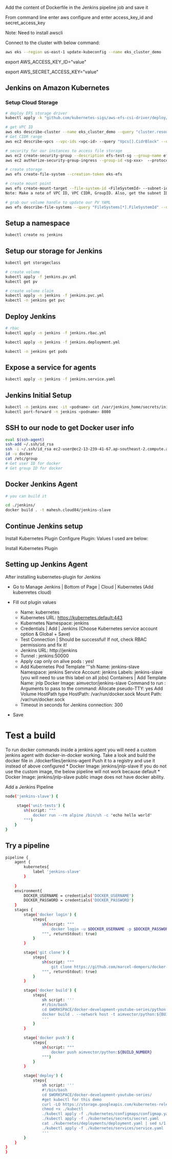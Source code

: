 Add the content of Dockerfile in the Jenkins pipeline job and save it

From command line enter aws configure and enter access_key_id and secret_access_key

Note: Need to install awscli

Connect to the cluster with below command: 
```sh
aws eks --region us-east-1 update-kubeconfig --name eks_cluster_demo
```

export AWS_ACCESS_KEY_ID="value"

export AWS_SECRET_ACCESS_KEY="value"


## Jenkins on Amazon Kubernetes

### Setup Cloud Storage

```sh
# deploy EFS storage driver
kubectl apply -k "github.com/kubernetes-sigs/aws-efs-csi-driver/deploy/kubernetes/overlays/stable/?ref=master"

# get VPC ID
aws eks describe-cluster --name eks_cluster_demo --query "cluster.resourcesVpcConfig.vpcId" --output text
# Get CIDR range
aws ec2 describe-vpcs --vpc-ids <vpc-id> --query "Vpcs[].CidrBlock" --output text

# security for our instances to access file storage
aws ec2 create-security-group --description efs-test-sg --group-name efs-sg --vpc-id <VPC_ID>
aws ec2 authorize-security-group-ingress --group-id <sg-xxx>  --protocol tcp --port 2049 --cidr <VPC_CIDR>

# create storage
aws efs create-file-system --creation-token eks-efs

# create mount point 
aws efs create-mount-target --file-system-id <FileSystemId> --subnet-id <SubnetID> --security-group <GroupID>
Note: Make a note of VPC ID, VPC CIDR, GroupID. Also, get the subnet ID from the console

# grab our volume handle to update our PV YAML
aws efs describe-file-systems --query "FileSystems[*].FileSystemId" --output text
```

## Setup a namespace

```sh
kubectl create ns jenkins
```

## Setup our storage for Jenkins

```sh
kubectl get storageclass

# create volume
kubectl apply -f jenkins.pv.yml 
kubectl get pv

# create volume claim
kubectl apply -n jenkins -f jenkins.pvc.yml
kubectl -n jenkins get pvc
```

## Deploy Jenkins

```sh
# rbac
kubectl apply -n jenkins -f jenkins.rbac.yml 

kubectl apply -n jenkins -f jenkins.deployment.yml

kubectl -n jenkins get pods
```
## Expose a service for agents
```sh 
kubectl apply -n jenkins -f jenkins.service.yaml 
```

## Jenkins Initial Setup

```sh 
kubectl -n jenkins exec -it <podname> cat /var/jenkins_home/secrets/initialAdminPassword
kubectl port-forward -n jenkins <podname> 8080
```

## SSH to our node to get Docker user info
```sh 
eval $(ssh-agent)
ssh-add ~/.ssh/id_rsa
ssh -i ~/.ssh/id_rsa ec2-user@ec2-13-239-41-67.ap-southeast-2.compute.amazonaws.com
id -u docker
cat /etc/group
# Get user ID for docker
# Get group ID for docker
```

## Docker Jenkins Agent
```sh
# you can build it

cd ./jenkins/
docker build . -t mahesh.cloud84/jenkins-slave
```

## Continue Jenkins setup

Install Kubernetes Plugin
Configure Plugin: Values I used are below:

Install Kubernetes Plugin

## Setting up Jenkins Agent

After installing kubernetes-plugin for Jenkins

* Go to Manage Jenkins | Bottom of Page | Cloud | Kubernetes (Add kubenretes cloud)
* Fill out plugin values
    * Name: kubernetes
    * Kubernetes URL: https://kubernetes.default:443
    * Kubernetes Namespace: jenkins
    * Credentials | Add | Jenkins (Choose Kubernetes service account option & Global + Save)
    * Test Connection | Should be successful! If not, check RBAC permissions and fix it!
    * Jenkins URL: http://jenkins
    * Tunnel : jenkins:50000
    * Apply cap only on alive pods : yes!
    * Add Kubernetes Pod Template
       '''sh
         Name: jenkins-slave
         Namespace: jenkins
         Service Account: jenkins
         Labels: jenkins-slave (you will need to use this label on all jobs)
         Containers | Add Template
           Name: jnlp
           Docker Image: aimvector/jenkins-slave
           Command to run :
           Arguments to pass to the command:
           Allocate pseudo-TTY: yes
           Add Volume
              HostPath type
              HostPath: /var/run/docker.sock
              Mount Path: /var/run/docker.sock
    * Timeout in seconds for Jenkins connection: 300

* Save

# Test a build
To run docker commands inside a jenkins agent you will need a custom jenkins agent with docker-in-docker working. Take a look and build the docker file in ./dockerfiles/jenkins-agent Push it to a registry and use it instead of above configured * Docker Image: jenkins/jnlp-slave If you do not use the custom image, the below pipeline will not work because default * Docker Image: jenkins/jnlp-slave public image does not have docker ability.

Add a Jenkins Pipeline
```sh
node('jenkins-slave') {
    
     stage('unit-tests') {
        sh(script: """
            docker run --rm alpine /bin/sh -c "echo hello world"
        """)
    }
}
```

## Try a pipeline
```sh
pipeline {
    agent { 
        kubernetes{
            label 'jenkins-slave'
        }
        
    }
    environment{
        DOCKER_USERNAME = credentials('DOCKER_USERNAME')
        DOCKER_PASSWORD = credentials('DOCKER_PASSWORD')
    }
    stages {
        stage('docker login') {
            steps{
                sh(script: """
                    docker login -u $DOCKER_USERNAME -p $DOCKER_PASSWORD
                """, returnStdout: true) 
            }
        }

        stage('git clone') {
            steps{
                sh(script: """
                    git clone https://github.com/marcel-dempers/docker-development-youtube-series.git
                """, returnStdout: true) 
            }
        }

        stage('docker build') {
            steps{
                sh script: '''
                #!/bin/bash
                cd $WORKSPACE/docker-development-youtube-series/python
                docker build . --network host -t aimvector/python:${BUILD_NUMBER}
                '''
            }
        }

        stage('docker push') {
            steps{
                sh(script: """
                    docker push aimvector/python:${BUILD_NUMBER}
                """)
            }
        }

        stage('deploy') {
            steps{
                sh script: '''
                #!/bin/bash
                cd $WORKSPACE/docker-development-youtube-series/
                #get kubectl for this demo
                curl -LO https://storage.googleapis.com/kubernetes-release/release/$(curl -s https://storage.googleapis.com/kubernetes-release/release/stable.txt)/bin/linux/amd64/kubectl
                chmod +x ./kubectl
                ./kubectl apply -f ./kubernetes/configmaps/configmap.yaml
                ./kubectl apply -f ./kubernetes/secrets/secret.yaml
                cat ./kubernetes/deployments/deployment.yaml | sed s/1.0.0/${BUILD_NUMBER}/g | ./kubectl apply -f -
                ./kubectl apply -f ./kubernetes/services/service.yaml
                '''
        }
    }
}
}
```

